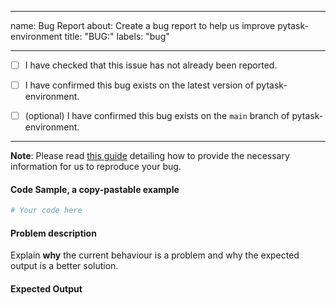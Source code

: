 ______________________________________________________________________

name: Bug Report about: Create a bug report to help us improve pytask-environment title:
"BUG:" labels: "bug"

______________________________________________________________________

- [ ] I have checked that this issue has not already been reported.

- [ ] I have confirmed this bug exists on the latest version of pytask-environment.

- [ ] (optional) I have confirmed this bug exists on the `main` branch of
  pytask-environment.

______________________________________________________________________

**Note**: Please read
[this guide](https://matthewrocklin.com/blog/work/2018/02/28/minimal-bug-reports)
detailing how to provide the necessary information for us to reproduce your bug.

#### Code Sample, a copy-pastable example

```python
# Your code here
```

#### Problem description

Explain **why** the current behaviour is a problem and why the expected output is a
better solution.

#### Expected Output
